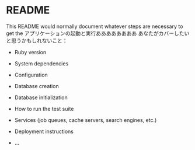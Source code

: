 # README

This README would normally document whatever steps are necessary to get the
アプリケーションの起動と実行ああああああああ
あなたがカバーしたいと思うかもしれないこと：

* Ruby version

* System dependencies

* Configuration

* Database creation

* Database initialization

* How to run the test suite

* Services (job queues, cache servers, search engines, etc.)

* Deployment instructions

* ...
